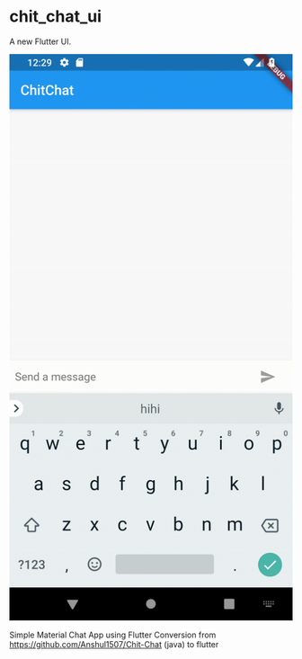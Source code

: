 # chit_chat_ui

A new Flutter UI.

![](chatApp.gif)

Simple Material Chat App using Flutter
Conversion from https://github.com/Anshul1507/Chit-Chat (java) to flutter
